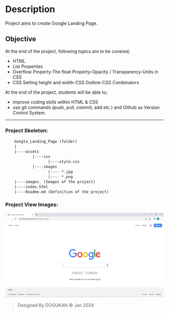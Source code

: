 # Description
Project aims to create Google Landing Page.

## Objective
At the end of the project, following topics are to be covered;
* HTML
* List Properties
* Overflow Property-The float Property-Opacity / Transparency-Units in CSS
* CSS Setting height and width-CSS Outline-CSS Combinators

At the end of the project, students will be able to;
* improve coding skills within HTML & CSS
* use git commands (push, pull, commit, add etc.) and Github as Version Control System.

-----

### Project Skeleton:

```
    Google_Landing_Page (folder)
    |
    |----assets 
            |----css
                   |----style.css 
            |----images
                   |---- *.jpg
                   |---- *.png
    |----images_ (Images of the project)   
    |----index.html 
    |----Readme.md (Definition of the project)          

```

### Project View Images:

![images](images_.png)


> Designed By DOGUKAN © Jan 2024